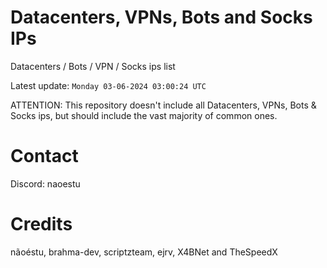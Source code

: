 # Datacenters, VPNs, Bots and Socks IPs
 
Datacenters / Bots / VPN / Socks ips list

Latest update: `Monday 03-06-2024 03:00:24 UTC` 

ATTENTION: This repository doesn't include all Datacenters, VPNs, Bots & Socks ips, 
but should include the vast majority of common ones.

# Contact
Discord: naoestu

# Credits
nãoéstu, brahma-dev, scriptzteam, ejrv, X4BNet and TheSpeedX
